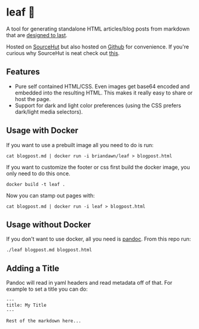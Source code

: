 # leaf 🍃

A tool for generating standalone HTML articles/blog posts from markdown that are [designed to last](https://jeffhuang.com/designed_to_last/).

Hosted on [SourceHut](https://git.sr.ht/~brian-dawn/leaf) but also hosted on [Github](https://github.com/brian-dawn/leaf) for convenience. If you're curious why SourceHut is neat check out [this](https://sourcehut.org/blog/2019-10-23-srht-puts-users-first/).

## Features

* Pure self contained HTML/CSS. Even images get base64 encoded and embedded into the resulting HTML. This makes it really easy to share or host the page.
* Support for dark and light color preferences (using the CSS prefers dark/light media selectors).

## Usage with Docker

If you want to use a prebuilt image all you need to do is run:

    cat blogpost.md | docker run -i briandawn/leaf > blogpost.html

If you want to customize the footer or css first build the docker image, you only need to do this once.

    docker build -t leaf .

Now you can stamp out pages with:

    cat blogpost.md | docker run -i leaf > blogpost.html

## Usage without Docker

If you don't want to use docker, all you need is [pandoc](https://pandoc.org/installing.html). From this repo run:

    ./leaf blogpost.md blogpost.html

## Adding a Title

Pandoc will read in yaml headers and read metadata off of that. For example
to set a title you can do:

```
---
title: My Title
---

Rest of the markdown here...
```
